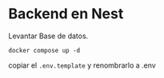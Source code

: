 # Backend en Nest

Levantar Base de datos.
```
docker compose up -d
```

copiar el ```.env.template``` y renombrarlo a .env